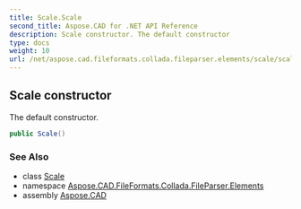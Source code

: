 ```yaml
---
title: Scale.Scale
second_title: Aspose.CAD for .NET API Reference
description: Scale constructor. The default constructor
type: docs
weight: 10
url: /net/aspose.cad.fileformats.collada.fileparser.elements/scale/scale/
---
```

## Scale constructor

The default constructor.

```csharp
public Scale()
```

### See Also

* class [Scale](../)
* namespace [Aspose.CAD.FileFormats.Collada.FileParser.Elements](../../scale/)
* assembly [Aspose.CAD](../../../)


